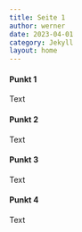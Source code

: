 ```yaml
---
title: Seite 1
author: werner
date: 2023-04-01
category: Jekyll
layout: home
---
```


#### Punkt 1
Text
#### Punkt 2
Text
#### Punkt 3
Text
#### Punkt 4
Text